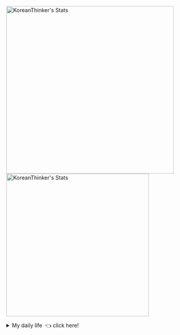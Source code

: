 <p  >
  <a target="_blank" href="https://github-readme-stats.vercel.app/api/wakatime?username=KoreanThinker&layout=compact&theme=dark&hide_border=true&langs_count=32" >
    <img width="440px"  src="https://github-readme-stats.vercel.app/api/wakatime?username=KoreanThinker&layout=compact&theme=dark&hide_border=true&langs_count=6" alt="KoreanThinker's Stats" /> 
  </a>
    <img width="375px" src="https://github-readme-stats.vercel.app/api?username=KoreanThinker&theme=dark&hide_border=true&count_private=true" alt="KoreanThinker's Stats" />
</p>
<details>
<summary>My daily life 👈 click here!</summary>
 
    
<!--START_SECTION:waka-->
**I'm a Night 🦉** 

```text
🌞 Morning    17 commits     ░░░░░░░░░░░░░░░░░░░░░░░░░   1.58% 
🌆 Daytime    379 commits    ████████░░░░░░░░░░░░░░░░░   35.13% 
🌃 Evening    588 commits    █████████████░░░░░░░░░░░░   54.49% 
🌙 Night      95 commits     ██░░░░░░░░░░░░░░░░░░░░░░░   8.8%

```
📅 **I'm Most Productive on Monday** 

```text
Monday       183 commits    ████░░░░░░░░░░░░░░░░░░░░░   16.96% 
Tuesday      169 commits    ████░░░░░░░░░░░░░░░░░░░░░   15.66% 
Wednesday    183 commits    ████░░░░░░░░░░░░░░░░░░░░░   16.96% 
Thursday     175 commits    ████░░░░░░░░░░░░░░░░░░░░░   16.22% 
Friday       152 commits    ███░░░░░░░░░░░░░░░░░░░░░░   14.09% 
Saturday     121 commits    ██░░░░░░░░░░░░░░░░░░░░░░░   11.21% 
Sunday       96 commits     ██░░░░░░░░░░░░░░░░░░░░░░░   8.9%

```


📊 **This Week I Spent My Time On** 

```text
⌚︎ Time Zone: Asia/Seoul

🐱‍💻 Projects: 
gilberto                 4 hrs 36 mins       █████████████░░░░░░░░░░░░   52.06% 
front                    2 hrs 38 mins       ███████░░░░░░░░░░░░░░░░░░   29.93% 
pires                    1 hr                ██░░░░░░░░░░░░░░░░░░░░░░░   11.38% 
homepage                 30 mins             █░░░░░░░░░░░░░░░░░░░░░░░░   5.71% 
FrontEnd                 4 mins              ░░░░░░░░░░░░░░░░░░░░░░░░░   0.91%

```


 Last Updated on 27/10/2021
<!--END_SECTION:waka-->
</details>
